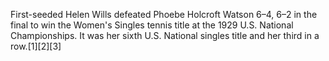 First-seeded Helen Wills defeated Phoebe Holcroft Watson 6–4, 6–2 in the final to win the Women's Singles tennis title at the 1929 U.S. National Championships. It was her sixth U.S. National singles title and her third in a row.[1][2][3]
